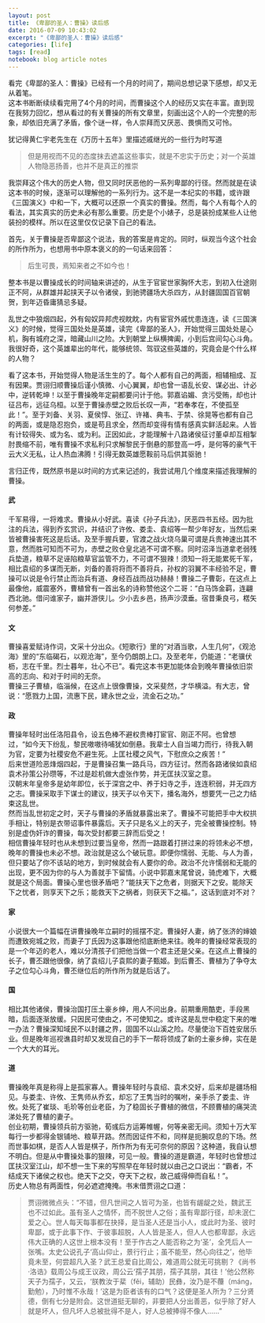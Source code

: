 ```yaml
---
layout: post
title: 《卑鄙的圣人：曹操》读后感
date: 2016-07-09 10:43:02
excerpt: "《卑鄙的圣人：曹操》读后感"
categories: [life]
tags: [read]
notebook: blog article notes
---
```


看完《卑鄙的圣人：曹操》已经有一个月的时间了，期间总想记录下感想，却又无从着笔。  
这本书断断续续看完用了4个月的时间，而曹操这个人的经历又实在丰富。直到现在我努力回忆，想从看过的有关曹操的所有文章里，刻画出这个人的一个完整的形象，却依旧充满了矛盾，像个谜一样，令人崇拜而又厌恶、畏惧而又可怜。  

犹记得黄仁宇老先生在《万历十五年》里描述戚继光的一些行为时写道  

> 但是用视而不见的态度抹去遮盖这些事实，就是不忠实于历史；对一个英雄人物隐恶扬善，也并不是真正的推崇  


<!--more-->


我崇拜这个伟大的历史人物，但又同时厌恶他的一系列卑鄙的行径。然而就是在读这本书的时候，逐渐可以理解他的一系列行为。这不是一本纪实的书籍，或许跟《三国演义》中和一下，大概可以还原一个真实的曹操。然而，每个人有每个人的看法，其实真实的历史未必有那么重要。历史是个小婊子，总是装扮成某些人让他装扮的模样。所以在这里仅仅记录下自己的看法。

首先，关于曹操是否卑鄙这个说法，我的答案是肯定的。同时，纵观当今这个社会的所作所为，也想用书中原本褒义的的一句话来回答：

> 后生可畏，焉知来者之不如今也！

整本书是以曹操成长的时间轴来讲述的，从生于官宦世家胸怀大志，到初入仕途刚正不阿，从群雄并起挟天子以令诸侯，到驰骋疆场大杀四方，从封疆固国百官朝贺，到年迈昏庸猜忌多疑。

乱世之中狼烟四起，外有匈奴异邦虎视眈眈，内有宦官外戚忧患连连，读《三国演义》的时候，觉得三国处处是英雄，读完《卑鄙的圣人》，开始觉得三国处处是心机，胸有城府之深，暗藏山川之险。大到朝堂上纵横捭阖，小到后宫间勾心斗角。我很好奇，这个英雄辈出的年代，能够统领、驾驭这些英雄的，究竟会是个什么样的人物？

看了这本书，开始觉得人物是活生生的了。每个人都有自己的两面，相辅相成、互有因果。贾诩归顺曹操后谨小慎微、小心翼翼，却也曾一语乱长安、谋必出、计必中，逆转乾坤！以至于曹操晚年定嗣都要问计于他。郭嘉谄媚、贪污受贿，却也计征吕布，远征乌桓。以至于曹操赤壁之败后长叹一声，“若奉孝在，不使孤至此！”。至于刘备、关羽、夏侯惇、张辽、许褚、典韦、于禁、徐晃等也都有自己的两面，或是隐忍抱负，或是苟且求全，然而却变得有情有感真实鲜活起来。人皆有计较得失、或为名、或为利。正因如此，才能理解十八路诸侯征讨董卓却互相掣肘畏缩不前，唯有曹操不求私利只求解黎民于倒悬的那登高一呼，是何等的豪气干云大义无私，让人热血沸腾！引得无数英雄愿鞍前马后供其驱驰！

言归正传，既然原书是以时间的方式来记述的，我尝试用几个维度来描述我理解的曹操。


#### 武

千军易得，一将难求。曹操从小好武。喜读《孙子兵法》，厌恶四书五经。因为批注的兵法，得到乔玄赏识，并结识了许攸、娄圭、袁绍等一帮少年好友，当然后来皆被曹操害死这是后话。及至手握兵要，官渡之战火烧乌巢可谓是兵贵神速出其不意，然而胜可知而不可为，赤壁之败仓皇北逃不可谓不察。同时沼泽当道拿老弱残兵垫道，粮草不足诬陷粮草官监管不力，不可谓不狠辣！须知一将无能累死千军，相比袁绍的多谋而无断，刘备的善将将而不善将兵，孙权的羽翼不丰经验不足，曹操可以说是令行禁止而治兵有道、身经百战而战功赫赫！曹操二子曹彰，在这点上最像他，威震塞外，曹植曾有一首出名的诗称赞他这个二哥：“白马饰金羁，连翩西北驰。借问谁家子，幽并游侠儿。少小去乡邑，扬声沙漠垂。宿昔秉良弓，楛矢何参差。”  

#### 文

曹操喜爱赋诗作词，文采十分出众。《短歌行》里的“对酒当歌，人生几何”，《观沧海》里的“东临碣石，以观沧海”，至今仍朗朗上口。及至老年，仍能道：“老骥伏枥，志在千里。烈士暮年，壮心不已”。看完这本书更加能体会到晚年曹操依旧崇高的志向、和对于时间的无奈。  
曹操三子曹植，临淄候，在这点上很像曹操，文采斐然，才华横溢。有大志，曾说：“愿戮力上国，流惠下民，建永世之业，流金石之功。”

#### 政

曹操年轻时出任洛阳县令，设五色棒不避权贵棒打宦官、刚正不阿。也曾想过，“如今天下纷乱，黎民嗷嗷待哺犹如倒悬。我辈士人自当竭力而行，待我入朝为官，定要为社稷安危不避生死。上匡社稷之风气，下慰庶众之疾苦！”  
后来世道险恶烽烟四起，于是曹操召集一路兵马，四方征讨。然而各路诸侯如袁绍袁术孙策公孙瓒等，不过是趁机做大虚张作势，并无匡扶汉室之意。  
汉朝末年皇帝多是幼年即位，长于深宫之中、养于妇寺之手，连连积弱，并无四方之志。曹操采取手下谋士的建议，挟天子以令天下，播名海外，想要凭一己之力结束这乱世。  
然而当乱世初定之时，天子与曹操的矛盾就暴露出来了。曹操不可能把手中大权拱手相让，特别是衣带诏事件暴露后。天子只是名义上的天子，完全被曹操控制。特别是虚伪奸诈的曹操，每次受封都要三辞而后受之！  
相信曹操年轻时也从未想到过要当皇帝，然而一路跟着打拼过来的将领未必不想，晚年的曹操也未必不想。政治就是这么个破玩意。即便你懦弱、无能、与人为善，但只要站了你不该站的地方，到时候就会有人要你的命。政治不允许懦弱和无能的出现，更不因为你的与人为善就手下留情。小说中郭嘉末尾曾说，骑虎难下，大概就是这个局面。曹操心里也很矛盾吧？“能扶天下之危者，则据天下之安。能除天下之忧者，则享天下之乐；能救天下之祸者，则获天下之福。”，这话到底对不对？

#### 家

小说很大一个篇幅在讲曹操晚年立嗣时的摇摆不定。曹操好人妻，纳了张济的婶娘而遭致宛城之败，而妻子丁氏因为这事跟他彻底断绝来往。晚年的曹操经常表现的是一个年迈的老人，难以分清孩子们把他当做一个君主还是父亲。在这点上曹操的长子，曹丕跟他很像，纳了袁绍儿子袁熙的妻子甄姬。到后曹丕、曹植为了争夺太子之位勾心斗角，曹丕继位后的所作所为就是后话了。

#### 国

相比其他诸侯，曹操治国打压土豪乡绅，用人不问出身。前期重用酷吏，手段黑暗，后面逐渐放缓。只因民可使由之，不可使知之。或许这是乱世中稳定下来的唯一办法？曹操深知域民不以封疆之界，固国不以山溪之险。尽量使治下百姓安居乐业。但是晚年巡视谯县时却又发现自己的手下一帮将领成了新的土豪乡绅，实在是一个大大的耳光。

#### 道

曹操晚年真是称得上是孤家寡人。曹操年轻时与袁绍、袁术交好，后来却是疆场相见。与娄圭、许攸、王隽师从乔玄，却忘了王隽当时的嘱咐，亲手杀了娄圭、许攸。处死了崔琰、毛玠等创业老臣，为了稳固长子曹植的微信，不顾曹植的痛哭流涕处死了曹植的妻子。  
创业初期，曹操领兵前方驱驰，荀彧后方运筹帷幄，何等亲密无间。须知十万大军每行一步都得金银铺地、粮草开路。然而因证件不和，同样是扼腕叹息的下场。然而世事如棋，是否人人皆是棋子，所作所为有无可奈何的原因？这种道，我自认想不明白。但是从中曹操处事的狠辣，可见一般。曹操的道是霸道，年轻时也曾想过匡扶汉室江山，却不想一生下来的写照早在年轻时就以由己之口说出：“霸者，不结成天下诸侯之权也。绝天下之交，夺天下之权，故己威得伸而自私！”。  
历史人物总有两面性，何必遮遮掩掩。书末借贾诩之口道：

> 贾诩微微点头：“不错，但凡世间之人皆可为圣，也皆有龌龊之处，魏武王也不过如此。虽有圣人之情怀，而不脱世人之俗；虽有卑鄙行径，却未泯仁爱之心。世人每天每事都在抉择，是当圣人还是当小人，或此时为圣、彼时卑鄙，或于此事下作、于彼事超脱，人人皆是圣人，但人人也都卑鄙，永远伟大正确的人这世上根本没有！至于作古之人能否称之为‘圣’，全凭后人一张嘴。太史公说孔子‘高山仰止，景行行止；虽不能至，然心向往之’，他毕竟未至，何尝超凡入圣？武王总爱自比周公，难道周公就无可挑剔？《尚书·洛诰》载周公与成王议政，周公云‘孺子其朋，孺子其朋，其往！’他公然称天子为孺子，又云，‘朕教汝于棐（fěi，辅助）民彝，汝乃是不蘉（máng，勤勉），乃时惟不永哉！’这是为臣者该有的口气？这便是圣人所为？三分贤德，倒有七分是附会。这世道挺无聊的，非要把人分出善恶，似乎除了好人就是坏人，但凡坏人总被批得不是人，好人总被捧得不像人……”